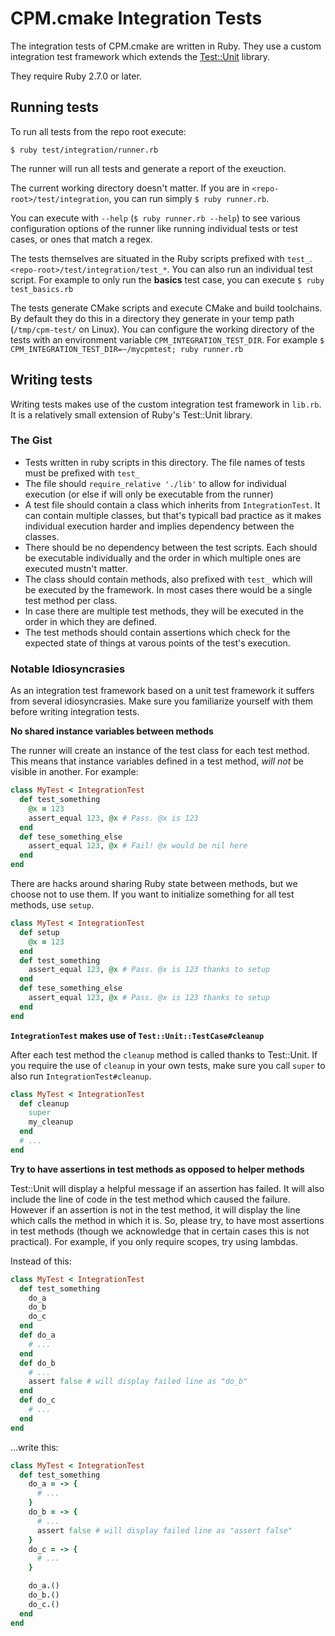 # CPM.cmake Integration Tests

The integration tests of CPM.cmake are written in Ruby. They use a custom integration test framework which extends the [Test::Unit](https://www.rubydoc.info/github/test-unit/test-unit/Test/Unit) library.

They require Ruby 2.7.0 or later.

## Running tests

To run all tests from the repo root execute:

```
$ ruby test/integration/runner.rb
```

The runner will run all tests and generate a report of the exeuction.

The current working directory doesn't matter. If you are in `<repo-root>/test/integration`, you can run simply `$ ruby runner.rb`.

You can execute with `--help` (`$ ruby runner.rb --help`) to see various configuration options of the runner like running individual tests or test cases, or ones that match a regex.

The tests themselves are situated in the Ruby scripts prefixed with `test_`. `<repo-root>/test/integration/test_*`. You can also run an individual test script. For example to only run the **basics** test case, you can execute `$ ruby test_basics.rb`

The tests generate CMake scripts and execute CMake and build toolchains. By default they do this in a directory they generate in your temp path (`/tmp/cpm-test/` on Linux). You can configure the working directory of the tests with an environment variable `CPM_INTEGRATION_TEST_DIR`. For example `$ CPM_INTEGRATION_TEST_DIR=~/mycpmtest; ruby runner.rb`

## Writing tests

Writing tests makes use of the custom integration test framework in `lib.rb`. It is a relatively small extension of Ruby's Test::Unit library.

### The Gist

* Tests written in ruby scripts in this directory. The file names of tests must be prefixed with `test_`
* The file should `require_relative './lib'` to allow for individual execution (or else if will only be executable from the runner)
* A test file should contain a class which inherits from `IntegrationTest`. It can contain multiple classes, but that's typicall bad practice as it makes individual execution harder and implies dependency between the classes.
* There should be no dependency between the test scripts. Each should be executable individually and the order in which multiple ones are executed mustn't matter.
* The class should contain methods, also prefixed with `test_` which will be executed by the framework. In most cases there would be a single test method per class.
* In case there are multiple test methods, they will be executed in the order in which they are defined.
* The test methods should contain assertions which check for the expected state of things at varous points of the test's execution.

### Notable Idiosyncrasies

As an integration test framework based on a unit test framework it suffers from several idiosyncrasies. Make sure you familiarize yourself with them before writing integration tests.

**No shared instance variables between methods**

The runner will create an instance of the test class for each test method. This means that instance variables defined in a test method, *will not* be visible in another. For example:

```ruby
class MyTest < IntegrationTest
  def test_something
    @x = 123
    assert_equal 123, @x # Pass. @x is 123
  end
  def tese_something_else
    assert_equal 123, @x # Fail! @x would be nil here
  end
end
```

There are hacks around sharing Ruby state between methods, but we choose not to use them. If you want to initialize something for all test methods, use `setup`.

```ruby
class MyTest < IntegrationTest
  def setup
    @x = 123
  end
  def test_something
    assert_equal 123, @x # Pass. @x is 123 thanks to setup
  end
  def tese_something_else
    assert_equal 123, @x # Pass. @x is 123 thanks to setup
  end
end
```

**`IntegrationTest` makes use of `Test::Unit::TestCase#cleanup`**

After each test method the `cleanup` method is called thanks to Test::Unit. If you require the use of `cleanup` in your own tests, make sure you call `super` to also run `IntegrationTest#cleanup`.

```ruby
class MyTest < IntegrationTest
  def cleanup
    super
    my_cleanup
  end
  # ...
end
```

**Try to have assertions in test methods as opposed to helper methods**

Test::Unit will display a helpful message if an assertion has failed. It will also include the line of code in the test method which caused the failure. However if an assertion is not in the test method, it will display the line which calls the method in which it is. So, please try, to have most assertions in test methods (though we acknowledge that in certain cases this is not practical). For example, if you only require scopes, try using lambdas.

Instead of this:

```ruby
class MyTest < IntegrationTest
  def test_something
    do_a
    do_b
    do_c
  end
  def do_a
    # ...
  end
  def do_b
    # ...
    assert false # will display failed line as "do_b"
  end
  def do_c
    # ...
  end
end
```

...write this:

```ruby
class MyTest < IntegrationTest
  def test_something
    do_a = -> {
      # ...
    }
    do_b = -> {
      # ...
      assert false # will display failed line as "assert false"
    }
    do_c = -> {
      # ...
    }

    do_a.()
    do_b.()
    do_c.()
  end
end
```





